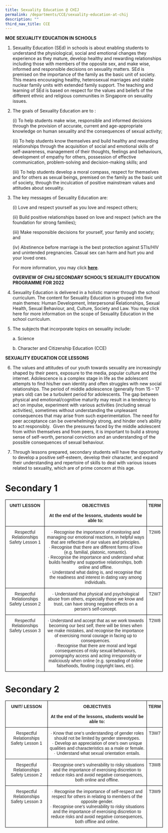 ```yaml
---
title: Sexuality Education @ CHIJ
permalink: /departments/CCE/sexuality-education-at-chij
description: ""
third_nav_title: CCE
---
```

**MOE SEXUALITY EDUCATION IN SCHOOLS**

1. Sexuality Education (SEd) in schools is about enabling students to understand the physiological, social and emotional changes they experience as they mature, develop healthy and rewarding relationships including those with members of the opposite sex, and make wise, informed and responsible decisions on sexuality matters. SEd is premised on the importance of the family as the basic unit of society. This means encouraging healthy, heterosexual marriages and stable nuclear family units with extended family support. The teaching and learning of SEd is based on respect for the values and beliefs of the different ethnic and religious communities in Singapore on sexuality issues.

2. The goals of Sexuality Education are to :

	(i) To help students make wise, responsible and informed decisions through the provision of accurate, current and age-appropriate knowledge on human sexuality and the consequences of sexual activity;

	(ii) To help students know themselves and build healthy and rewarding relationships through the acquisition of social and emotional skills of self-awareness, management of their thoughts, feelings and behaviours, development of empathy for others, possession of effective communication, problem-solving and decision-making skills; and

	(iii) To help students develop a moral compass, respect for themselves and for others as sexual beings, premised on the family as the basic unit of society, through the inculcation of positive mainstream values and attitudes about sexuality. 

  

3. The key messages of Sexuality Education are:

  

	(i) Love and respect yourself as you love and respect others;

	(ii) Build positive relationships based on love and respect (which are the foundation for strong families);

	(iii) Make responsible decisions for yourself, your family and society; and

	(iv) Abstinence before marriage is the best protection against STIs/HIV and unintended pregnancies. Casual sex can harm and hurt you and your loved ones.

  

	For more information, you may click **[here](https://www.moe.gov.sg/programmes/sexuality-education)**.
	
	**OVERVIEW OF CHIJ SECONDARY SCHOOL’S SEXUALITY EDUCATION PROGRAMME FOR 2022**

  

4. Sexuality Education is delivered in a holistic manner through the school curriculum. The content for Sexuality Education is grouped into five main themes: Human Development, Interpersonal Relationships, Sexual Health, Sexual Behaviour, and, Culture, Society and Law. You may click here for more information on the scope of Sexuality Education in the school curriculum.

  

5. The subjects that incorporate topics on sexuality include: 

	a. Science 

	b. Character and Citizenship Education (CCE)

  

  

**SEXUALITY EDUCATION CCE LESSONS**

  

6. The values and attitudes of our youth towards sexuality are increasingly shaped by their peers, exposure to the media, popular culture and the internet. Adolescence is a complex stage in life as the adolescent attempts to find his/her own identity and often struggles with new social relationships. The period of middle adolescence (generally from 15 – 17 years old) can be a turbulent period for adolescents. The gap between physical and emotional/cognitive maturity may result in a tendency to act on impulse, experiment with various activities (including sexual activities), sometimes without understanding the unpleasant consequences that may arise from such experimentation. The need for peer acceptance can be overwhelmingly strong, and hinder one’s ability to act responsibly.  Given the pressures faced by the middle adolescent from within themselves and from peers, it is important to build a strong sense of self-worth, personal conviction and an understanding of the possible consequences of sexual behaviour. 

  

7. Through lessons prepared, secondary students will have the opportunity to develop a positive self-esteem, develop their character, and expand their understanding and repertoire of skills to deal with various issues related to sexuality, which are of prime concern at this age.

# Secondary 1
<style type="text/css">
.tg  {border-collapse:collapse;border-spacing:0;}
.tg td{border-color:black;border-style:solid;border-width:1px;font-family:Arial, sans-serif;font-size:14px;
  overflow:hidden;padding:10px 5px;word-break:normal;}
.tg th{border-color:black;border-style:solid;border-width:1px;font-family:Arial, sans-serif;font-size:14px;
  font-weight:normal;overflow:hidden;padding:10px 5px;word-break:normal;}
.tg .tg-s2rg{color:#222;font-weight:bold;text-align:center;vertical-align:top}
.tg .tg-vo25{color:#222;text-align:center;vertical-align:top}
</style>
<table class="tg">
<thead>
  <tr>
    <th class="tg-s2rg">UNIT/ LESSON</th>
    <th class="tg-s2rg">OBJECTIVES<br> <br>At the end of the lessons, students would be able to:</th>
    <th class="tg-s2rg">TERM</th>
  </tr>
</thead>
<tbody>
  <tr>
    <td class="tg-vo25">Respectful Relationships Safety Lesson 1</td>
    <td class="tg-vo25">·       Recognise the importance of monitoring and managing our emotional reactions, in helpful ways that are reflective of our values and principles.<br>·       Recognise that there are different forms of love (e.g. familial, platonic, romantic).<br>·       Recognise the importance and understand what builds healthy and supportive relationships, both online and offline.<br>·       Understand what dating is, and recognise that the readiness and interest in dating vary among individuals.<br> </td>
    <td class="tg-vo25">T2W6</td>
  </tr>
  <tr>
    <td class="tg-vo25">Respectful Relationships Safety Lesson 2</td>
    <td class="tg-vo25">·       Understand that physical and psychological abuse from others, especially those we know and trust, can have strong negative effects on a person’s self-concept.</td>
    <td class="tg-vo25">T2W7</td>
  </tr>
  <tr>
    <td class="tg-vo25">Respectful Relationships Safety Lesson 3</td>
    <td class="tg-vo25">·       Understand and accept that as we work towards becoming our best self, there will be times when we make mistakes, and recognise the importance of exercising moral courage in facing up to consequences.<br>·       Recognise that there are moral and legal consequences of risky sexual behaviours, pornography access and acting irresponsibly or maliciously when online (e.g. spreading of online falsehoods, flouting copyright laws, etc).</td>
    <td class="tg-vo25">T2W8</td>
  </tr>
</tbody>
</table>

# Secondary 2
<style type="text/css">
.tg  {border-collapse:collapse;border-spacing:0;}
.tg td{border-color:black;border-style:solid;border-width:1px;font-family:Arial, sans-serif;font-size:14px;
  overflow:hidden;padding:10px 5px;word-break:normal;}
.tg th{border-color:black;border-style:solid;border-width:1px;font-family:Arial, sans-serif;font-size:14px;
  font-weight:normal;overflow:hidden;padding:10px 5px;word-break:normal;}
.tg .tg-s2rg{color:#222;font-weight:bold;text-align:center;vertical-align:top}
.tg .tg-vo25{color:#222;text-align:center;vertical-align:top}
</style>
<table class="tg">
<thead>
  <tr>
    <th class="tg-s2rg">UNIT/ LESSON</th>
    <th class="tg-s2rg">OBJECTIVES<br> <br>At the end of the lessons, students would be able to:</th>
    <th class="tg-s2rg">TERM</th>
  </tr>
</thead>
<tbody>
  <tr>
    <td class="tg-vo25">Respectful Relationships Safety Lesson 1</td>
    <td class="tg-vo25">·       Know that one’s understanding of gender roles should not be limited by gender stereotypes.<br>·       Develop an appreciation of one’s own unique qualities and characteristics as a male or female.<br>·       Understand what sexual orientation entails.</td>
    <td class="tg-vo25">T3W7</td>
  </tr>
  <tr>
    <td class="tg-vo25">Respectful Relationships Safety Lesson 2</td>
    <td class="tg-vo25">·       Recognise one’s vulnerability to risky situations and the importance of exercising discretion to reduce risks and avoid negative consequences, both online and offline.</td>
    <td class="tg-vo25">T3W8</td>
  </tr>
  <tr>
    <td class="tg-vo25">Respectful Relationships Safety Lesson 3</td>
    <td class="tg-vo25">·       Recognise the importance of self-respect and respect for others in relating to members of the opposite gender.<br>·       Recognise one’s vulnerability to risky situations and the importance of exercising discretion to reduce risks and avoid negative consequences, both offline and online.</td>
    <td class="tg-vo25">T3W9</td>
  </tr>
</tbody>
</table>